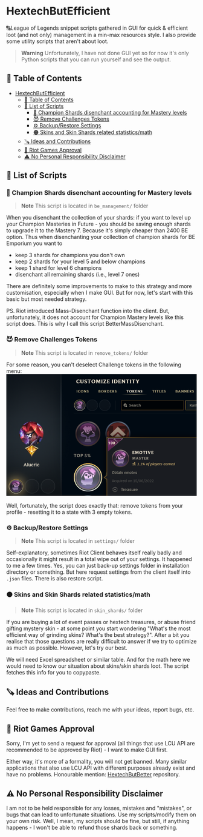 # HextechButEfficient

🔠League of Legends snippet scripts gathered in GUI for quick &amp; efficient loot (and not only) management in a min-max resources style. I also provide some utility scripts that aren't about loot.

> **Warning**
> Unfortunately, I have not done GUI yet so for now it's only Python scripts that you can run yourself and see the output.

## 📔 Table of Contents

- [HextechButEfficient](#hextechbutefficient)
  - [📔 Table of Contents](#-table-of-contents)
  - [📃 List of Scripts](#-list-of-scripts)
    - [🔵 Champion Shards disenchant accounting for Mastery levels](#-champion-shards-disenchant-accounting-for-mastery-levels)
    - [😈 Remove Challenges Tokens](#-remove-challenges-tokens)
    - [⚙️ Backup/Restore Settings](#️-backuprestore-settings)
    - [🟠 Skins and Skin Shards related statistics/math](#-skins-and-skin-shards-related-statisticsmath)
  - [🪚 Ideas and Contributions](#-ideas-and-contributions)
  - [👊 Riot Games Approval](#-riot-games-approval)
  - [⚠️ No Personal Responsibility Disclaimer](#️-no-personal-responsibility-disclaimer)

## 📃 List of Scripts

### 🔵 Champion Shards disenchant accounting for Mastery levels

> **Note**
> This script is located in `be_management/` folder

When you disenchant the collection of your shards: if you want to level up your Champion Masteries in Future - you should be saving enough shards to upgrade it to the Mastery 7. Because it's simply cheaper than 2400 BE option. Thus when disenchanting your collection of champion shards for BE Emporium you want to

- keep 3 shards for champions you don't own
- keep 2 shards for your level 5 and below champions
- keep 1 shard for level 6 champions
- disenchant all remaining shards (i.e., level 7 ones)

There are definitely some improvements to make to this strategy and more customisation, especially when I make GUI. But for now, let's start with this basic but most needed strategy.

PS. Riot introduced Mass-Disenchant function into the client. But, unfortunately, it does not account for Champion Mastery levels like this script does. This is why I call this script BetterMassDisenchant.

### 😈 Remove Challenges Tokens

> **Note**
> This script is located in `remove_tokens/` folder

For some reason, you can't deselect Challenge tokens in the following menu:
![Remove Tokens](./assets/remove_tokens.png)

Well, fortunately, the script does exactly that: remove tokens from your profile - resetting it to a state with 3 empty tokens.

### ⚙️ Backup/Restore Settings

> **Note**
> This script is located in `settings/` folder

Self-explanatory, sometimes Riot Client behaves itself really badly and occasionally it might result in a total wipe out of your settings. It happened to me a few times. Yes, you can just back-up settings folder in installation directory or something. But here request settings from the client itself into `.json` files. There is also restore script.

### 🟠 Skins and Skin Shards related statistics/math

> **Note**
> This script is located in `skin_shards/` folder

If you are buying a lot of event passes or hextech treasures, or abuse friend gifting mystery skin - at some point you start wondering "What's the most efficient way of grinding skins? What's the best strategy?". After a bit you realise that those questions are really difficult to answer if we try to optimize as much as possible. However, let's try our best.

We will need Excel spreadsheet or similar table. And for the math here we would need to know our situation about skins/skin shards loot. The script fetches this info for you to copypaste.

## 🪚 Ideas and Contributions

Feel free to make contributions, reach me with your ideas, report bugs, etc.

## 👊 Riot Games Approval

Sorry, I'm yet to send a request for approval (all things that use LCU API are recommended to be approved by Riot) - I want to make GUI first.

Either way, it's more of a formality, you will not get banned. Many similar applications that also use LCU API with different purposes already exist and have no problems. Honourable mention: [HextechButBetter](https://github.com/MaciejGorczyca/HextechButBetter) repository.

## ⚠️ No Personal Responsibility Disclaimer

I am not to be held responsible for any losses, mistakes and "mistakes", or bugs that can lead to unfortunate situations. Use my scripts/modify them on your own risk. Well, I mean, my scripts should be fine, but still, if anything happens - I won't be able to refund those shards back or something.
